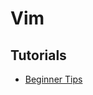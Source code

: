 # Vim

## Tutorials

* [Beginner Tips](https://medium.com/swlh/8-vim-tricks-that-will-take-you-from-beginner-to-expert-817ff4870245)